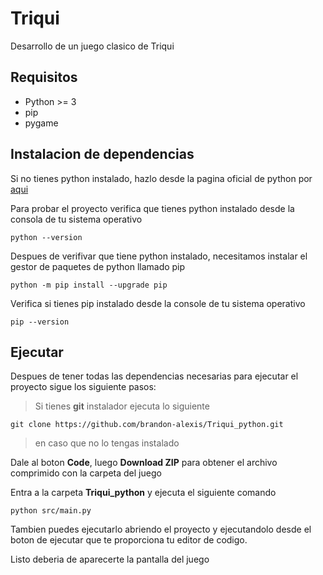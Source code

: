 # Triqui 

Desarrollo de un juego clasico de Triqui 

## Requisitos
- Python >= 3
- pip 
- pygame

## Instalacion de dependencias

Si no tienes python instalado, hazlo desde la pagina oficial de python por [aqui](https://www.python.org/downloads/)

Para probar el proyecto verifica que tienes python instalado desde la consola de tu sistema operativo

```shell
python --version
```

Despues de verifivar que tiene python instalado, necesitamos instalar el gestor de paquetes de python llamado pip

```shell
python -m pip install --upgrade pip
```

Verifica si tienes pip instalado desde la console de tu sistema operativo

```shell
pip --version
```

## Ejecutar

Despues de tener todas las dependencias necesarias para ejecutar el proyecto sigue los siguiente pasos:

> Si tienes **git** instalador ejecuta lo siguiente

```shell
git clone https://github.com/brandon-alexis/Triqui_python.git
```

> en caso que no lo tengas instalado

Dale al boton **Code**, luego **Download ZIP** para obtener el archivo comprimido con la carpeta del juego

Entra a la carpeta **Triqui_python** y ejecuta el siguiente comando 

```shell
python src/main.py
```

Tambien puedes ejecutarlo abriendo el proyecto y ejecutandolo desde el boton de ejecutar que te proporciona tu editor de codigo.

Listo deberia de aparecerte la pantalla del juego






